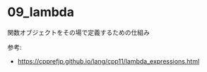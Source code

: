 # 09_lambda

関数オブジェクトをその場で定義するための仕組み

参考:
- https://cpprefjp.github.io/lang/cpp11/lambda_expressions.html
